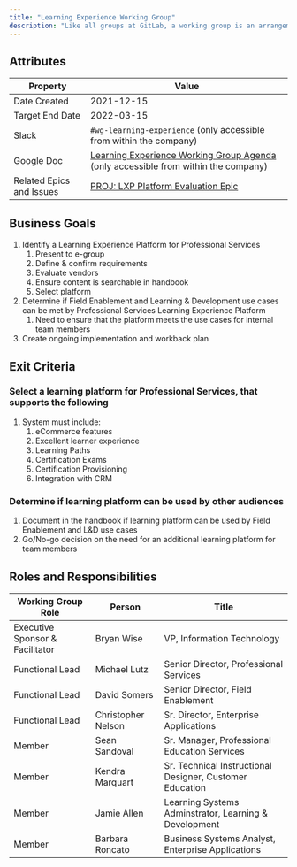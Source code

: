 ```yaml
---
title: "Learning Experience Working Group"
description: "Like all groups at GitLab, a working group is an arrangement of people from different functions. Learn more!"
---
```


## Attributes

| Property        | Value           |
|-----------------|-----------------|
| Date Created    | 2021-12-15|
| Target End Date | 2022-03-15 |
| Slack           | `#wg-learning-experience` (only accessible from within the company) |
| Google Doc      | [Learning Experience Working Group Agenda](https://docs.google.com/document/d/1y4KiR-qKNxiemYyQLsm7_loEcFPtW_-2gSBM5cNg0L0/edit) (only accessible from within the company) |
| Related Epics and Issues | [PROJ: LXP Platform Evaluation Epic](https://gitlab.com/groups/gitlab-com/business-technology/enterprise-apps/-/epics/237) |

## Business Goals

1. Identify a Learning Experience Platform for Professional Services
    1. Present to e-group
    1. Define & confirm requirements
    1. Evaluate vendors
    1. Ensure content is searchable in handbook
    1. Select platform
1. Determine if Field Enablement and Learning & Development use cases can be met by Professional Services Learning Experience Platform
    1. Need to ensure that the platform meets the use cases for internal team members
1. Create ongoing implementation and workback plan

## Exit Criteria

### Select a learning platform for Professional Services, that supports the following

1. System must include:
     1. eCommerce features
     1. Excellent learner experience
     1. Learning Paths
     1. Certification Exams
     1. Certification Provisioning
     1. Integration with CRM

### Determine if learning platform can be used by other audiences

1. Document in the handbook if learning platform can be used by Field Enablement and L&D use cases
1. Go/No-go decision on the need for an additional learning platform for team members

## Roles and Responsibilities

| Working Group Role    | Person                | Title                          |
|-----------------------|-----------------------|--------------------------------|
| Executive Sponsor & Facilitator     | Bryan Wise | VP, Information Technology |
| Functional Lead       | Michael Lutz      | Senior Director, Professional Services  |
| Functional Lead       | David Somers          | Senior Director, Field Enablement   |
| Functional Lead       | Christopher Nelson         | Sr. Director, Enterprise Applications   |
| Member       | Sean Sandoval         | Sr. Manager, Professional Education Services   |
| Member       | Kendra Marquart         | Sr. Technical Instructional Designer, Customer Education   |
| Member       | Jamie Allen         | Learning Systems Adminstrator, Learning & Development   |
| Member       | Barbara Roncato       | Business Systems Analyst, Enterprise Applications   |
